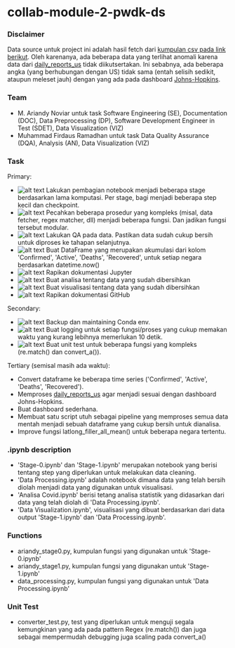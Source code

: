 # collab-module-2-pwdk-ds

### Disclaimer

Data source untuk project ini adalah hasil fetch dari [kumpulan csv pada link berikut](https://github.com/CSSEGISandData/COVID-19/tree/master/csse_covid_19_data/csse_covid_19_daily_reports).
Oleh karenanya, ada beberapa data yang terlihat anomali karena data dari [daily_reports_us](https://github.com/CSSEGISandData/COVID-19/tree/master/csse_covid_19_data/csse_covid_19_daily_reports_us) tidak diikutsertakan. Ini sebabnya, ada beberapa angka (yang berhubungan dengan US) tidak sama (entah selisih sedikit, ataupun meleset jauh) dengan yang ada pada dashboard [Johns-Hopkins](https://coronavirus.jhu.edu/map.html).

### Team
- M. Ariandy Noviar untuk task Software Engineering (SE), Documentation (DOC), Data Preprocessing (DP), Software Development Engineer in Test (SDET), Data Visualization (VIZ)
- Muhammad Firdaus Ramadhan untuk task Data Quality Assurance (DQA), Analysis (AN), Data Visualization (VIZ)

### Task
Primary:
- ![alt text](https://img.shields.io/badge/DP-Done-green.svg "Done") Lakukan pembagian notebook menjadi beberapa stage berdasarkan lama komputasi. Per stage, bagi menjadi beberapa step kecil dan checkpoint.
- ![alt text](https://img.shields.io/badge/SE-Done-green.svg "Done") Pecahkan beberapa prosedur yang kompleks (misal, data fetcher, regex matcher, dll) menjadi beberapa fungsi. Dan jadikan fungsi tersebut modular.
- ![alt text](https://img.shields.io/badge/DQA-Done-green.svg "Done") Lakukan QA pada data. Pastikan data sudah cukup bersih untuk diproses ke tahapan selanjutnya.
- ![alt text](https://img.shields.io/badge/DP-Done-green.svg "Done") Buat DataFrame yang merupakan akumulasi dari kolom 'Confirmed', 'Active', 'Deaths', 'Recovered', untuk setiap negara berdasarkan datetime.now()
- ![alt text](https://img.shields.io/badge/DOC-Done-green.svg "On Going") Rapikan dokumentasi Jupyter
- ![alt text](https://img.shields.io/badge/AN-Done-green.svg "On Going") Buat analisa tentang data yang sudah dibersihkan
- ![alt text](https://img.shields.io/badge/VIZ-Done-green.svg "Done") Buat visualisasi tentang data yang sudah dibersihkan
- ![alt text](https://img.shields.io/badge/DOC-Done-green.svg "On Going") Rapikan dokumentasi GitHub

Secondary:
- ![alt text](https://img.shields.io/badge/SE-Done-green.svg "Done") Backup dan maintaining Conda env.
- ![alt text](https://img.shields.io/badge/SE-Done-green.svg "Done") Buat logging untuk setiap fungsi/proses yang cukup memakan waktu yang kurang lebihnya memerlukan 10 detik.
- ![alt text](https://img.shields.io/badge/SDET-Done-green.svg "Done") Buat unit test untuk beberapa fungsi yang kompleks (re.match() dan convert_a()).

Tertiary (semisal masih ada waktu):
- Convert dataframe ke beberapa time series ('Confirmed', 'Active', 'Deaths', 'Recovered').
- Memproses [daily_reports_us](https://github.com/CSSEGISandData/COVID-19/tree/master/csse_covid_19_data/csse_covid_19_daily_reports_us) agar menjadi sesuai dengan dashboard Johns-Hopkins.
- Buat dashboard sederhana.
- Membuat satu script utuh sebagai pipeline yang memproses semua data mentah menjadi sebuah dataframe yang cukup bersih untuk dianalisa.
- Improve fungsi latlong_filler_all_mean() untuk beberapa negara tertentu.

### .ipynb description
- 'Stage-0.ipynb' dan 'Stage-1.ipynb' merupakan notebook yang berisi tentang step yang diperlukan untuk melakukan data cleaning.
- 'Data Processing.ipynb' adalah notebook dimana data yang telah bersih diolah menjadi data yang digunakan untuk visualisasi. 
- 'Analisa Covid.ipynb' berisi tetang analisa statistik yang didasarkan dari data yang telah diolah di 'Data Processing.ipynb'.
- 'Data Visualization.ipynb', visualisasi yang dibuat berdasarkan dari data output 'Stage-1.ipynb' dan 'Data Processing.ipynb'.

### Functions
- ariandy_stage0.py, kumpulan fungsi yang digunakan untuk 'Stage-0.ipynb'
- ariandy_stage1.py, kumpulan fungsi yang digunakan untuk 'Stage-1.ipynb'
- data_processing.py, kumpulan fungsi yang digunakan untuk 'Data Processing.ipynb'

### Unit Test
- converter_test.py, test yang diperlukan untuk menguji segala kemungkinan yang ada pada pattern Regex (re.match()) dan juga sebagai mempermudah debugging juga scaling pada convert_a()
